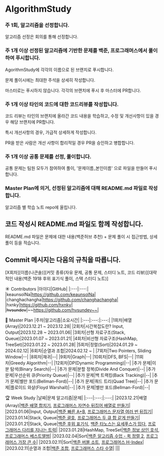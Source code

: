 # AlgorithmStudy

### 주 1회, 알고리즘을 선정합니다. 
<p> 알고리즘 선정은 회의를 통해 선정합니다. </p> 

### 주 1개 이상 선정된 알고리즘에 기반한 문제를 백준, 프로그래머스에서 풀이하여 푸시합니다.
<p> AgorithmStudy에 각각의 이름으로 된 브랜치로 푸시합니다. </p>
<p> 문제 풀이시에는 최대한 주석을 상세히 작성합니다. </p>
<p> 마스터로는 푸시하지 않습니다. 각각의 브랜치에 푸시 후 마스터에 PR합니다. </p>

### 주 1개 이상 타인의 코드에 대한 코드리뷰를 작성합니다. 
<p> 코드 리뷰는 타인의 브랜치에 올라간 코드 내용을 학습하고, 수정 및 개선사항이 있을 경우 해당 브랜치에 PR합니다. </p>
<p> 특시 개선사항의 경우, 가급적 상세하게 작성합니다. </p>
<p> PR을 받은 사람은 개선 사항이 합리적일 경우 PR을 승인하고 병합합니다. </p>

### 주 1개 이상 공통 문제를 선정, 풀이합니다. 
<p> 공통 문제는 팀원 모두가 참여하여 풀이, '문제이름_본인이름' 으로 파일을 만들어 푸시합니다.</p>  

### Master Plan에 의거, 선정된 알고리즘에 대해 README.md 파일로 작성합니다.
<p> 알고리즘 별 학습 노트 repo에 올립니다. </p>

## 코드 작성시 README.md 파일도 함께 작성합니다.
<p> README.md 파일은 문제에 대한 내용(백준허브 추천) + 문제 풀이 시 접근방법, 상세 풀이 등을 적습니다.</p>

## Commit 메시지는 다음의 규칙을 따릅니다. 
[X회차][이름(나큰솔)][커밋 종류(자유 문제, 공통 문제, 스터디 노트, 코드 리뷰)][대략적인 내용(백준 1918 후위 표기식 풀이, 스택 스터디 노트)] 

☀️ Contributors
|아이디|GitHub|
|:---|:---:|
|keaunsolNa|https://github.com/keaunsolNa|
|changhachangha|https://github.com/changhachangha|
|hxnky|https://github.com/hxnky|
|~~hvsundev~~|~~https://github.com/hvsundev~~|

🥇 Master Plan
|주차|알고리즘|소요시간|
|:---|:---:|:---:|
|1회차|배열(Array)|2023.12.21 ~ 2023.12.28|
|2회차|시간복잡도란? Input, Output|2023.12.28 ~ 2023.01.06|
|3회차|선형 자료구조(Stack, Queue)|2023.01.07 ~ 2023.01.21|
|4회차|비선형 자료구조(HashMap, TreeSet)|2023.01.22 ~ 2023.01.28|
|5회차|정렬(Sort)|2024.01.29 ~ 2024.02.12|
|6회차|순열과 조합|2024.02.12 ~ |
|7회차|Two Pointers, Sliding Window|--|
|8회차|재귀|--|
|9회차|Graph|--|
|10회차|DFS, BFS|--|
|11회차|Greedy Algorithm|--|
|12회차|DP(Dynamic Programming)|--|
|추가 문제|이분 탐색(Binary Search)|--|
|추가 문제|분할 정복(Divide And Conquer)|--|
|추가 문제|우선순위 큐(Priority Queue)|--|
|추가 문제|백 트랙킹(Back Tracking)|--|
|추가 문제|벨만 포드(Bellman-Ford)|--|
|추가 문제|쿼드 트리(Quad Tree)|--|
|추가 문제|플로이드 와샬(Floyd Warshall)|--|
|추가 문제|벨만 포드(Bellman-Ford)|--|

🏆 Week Study 
|날짜|문제 알고리즘|문제|
|:---|:---:|:---:|
|2023.12.21|배열(Array)|[백준 배열 합치기](https://www.acmicpc.net/problem/11728), [프로그래머스 자연수 뒤집어 배열로 만들기](https://school.programmers.co.kr/learn/courses/30/lessons/12932)|
|2023.01.06|Input, Output|[백준 빠른 A+B](https://www.acmicpc.net/problem/15552), [프로그래머스 문자열 여러 번 뒤집기](https://school.programmers.co.kr/learn/courses/30/lessons/181913)|
|2023.01.14|Stack, Queue|[백준 괄호](https://www.acmicpc.net/problem/9012), [프로그래머스 두 큐 합 같게 만들기](https://school.programmers.co.kr/learn/courses/30/lessons/118667)|
|2023.01.21|Stack, Queue|[백준 후위 표기식](https://www.acmicpc.net/problem/1918), [백준 타노스는 요세푸스가 밉다](https://www.acmicpc.net/problem/28066), [프로그래머스 다리를 지나는 트럭](https://school.programmers.co.kr/learn/courses/30/lessons/42583)|
|2023.01.28|HashMap, TreeSet|[백준 정보 상인 호석](https://www.acmicpc.net/problem/22252), [프로그래머스 베스트앨범](https://school.programmers.co.kr/learn/courses/30/lessons/42579)|
|2023.02.04|Sort|[백준 알고리즘 수업 - 퀵 정렬 2](https://www.acmicpc.net/problem/24091), [프로그래머스 가장 큰 수](https://school.programmers.co.kr/learn/courses/30/lessons/42746)|
|2023.02.11|Sort|[백준 버블 소트](https://www.acmicpc.net/problem/1377), [프로그래머스 H-Index](https://school.programmers.co.kr/learn/courses/30/lessons/42747)|
|2023.02.11|순열과 조합|[백준 조합](https://www.acmicpc.net/problem/16134), [프로그래머스 스타 수열](https://school.programmers.co.kr/learn/courses/30/lessons/70130)|
|||
